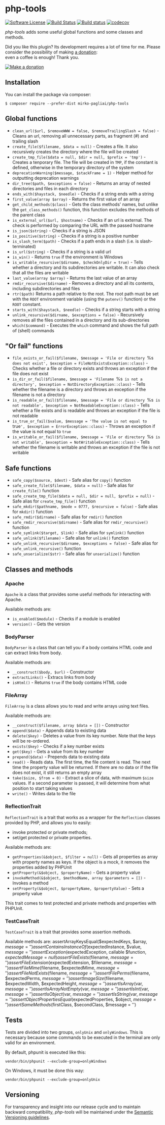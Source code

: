 # php-tools

[![Software License](https://img.shields.io/badge/license-MIT-brightgreen.svg?style=flat-square)](LICENSE.txt)
[![Build Status](https://api.travis-ci.org/mirko-pagliai/php-tools.svg?branch=master)](https://travis-ci.org/mirko-pagliai/php-tools)
[![Build status](https://ci.appveyor.com/api/projects/status/dexhrwff7w814wt3?svg=true)](https://ci.appveyor.com/project/mirko-pagliai/php-tools)
[![codecov](https://codecov.io/gh/mirko-pagliai/php-tools/branch/master/graph/badge.svg)](https://codecov.io/gh/mirko-pagliai/php-tools)

*php-tools* adds some useful global functions and some classes and methods.

Did you like this plugin? Its development requires a lot of time for me.
Please consider the possibility of making [a donation](//paypal.me/mirkopagliai):  
even a coffee is enough! Thank you.

[![Make a donation](https://www.paypalobjects.com/webstatic/mktg/logo-center/logo_paypal_carte.jpg)](//paypal.me/mirkopagliai)

## Installation
You can install the package via composer:

    $ composer require --prefer-dist mirko-pagliai/php-tools

## Global functions
- `clean_url($url, $removeWWW = false, $removeTrailingSlash = false)` - Cleans an url, removing all unnecessary parts, as fragment (#) and trailing slash
- `create_file($filename, $data = null)` - Creates a file. It also recursively creates the directory where the file will be created
- `create_tmp_file($data = null, $dir = null, $prefix = 'tmp')` - Creates a tenporary file. The file will be created in `TMP`, if the constant is defined, otherwise in the temporary directory of the system
- `deprecationWarning($message, $stackFrame = 1)` - Helper method for outputting deprecation warnings
- `dir_tree($path, $exceptions = false)` - Returns an array of nested directories and files in each directory
- `ends_with($haystack, $needle)` - Checks if a string ends with a string
- `first_value(array $array)` - Returns the first value of an array
- `get_child_methods($class)` - Gets the class methods' names, but unlike the `get_class_methods()` function, this function excludes the methods of the parent class
- `is_external_url($url, $hostname)` - Checks if an url is external. The check is performed by comparing the URL with the passed hostname
- `is_json($string)` - Checks if a string is JSON
- `is_positive($string)` - Checks if a string is a positive number
- `is_slash_term($path)` - Checks if a path ends in a slash (i.e. is slash-terminated)
- `is_url($string)` - Checks if a string is a valid url
- `is_win()` - Returns `true` if the environment is Windows
- `is_writable_resursive($dirname, $checkOnlyDir = true)` - Tells whether a directory and its subdirectories are writable. It can also check that all the files are writable
- `last_value(array $array)` - Returns the last value of an array
- `rmdir_recursive($dirname)` - Removes a directory and all its contents, including subdirectories and files
- `rtr($path)` Returns a path relative to the root. The root path must be set with the `ROOT` environment variable  (using the `putenv()` function) or the `ROOT` constant.
- `starts_with($haystack, $needle)` - Checks if a string starts with a string
- `unlink_resursive($dirname, $exceptions = false)` - Recursively removes all the files contained in a directory and its sub-directories
- `which($command)` - Executes the `which` command and shows the full path of (shell) commands

## "Or fail" functions
- `file_exists_or_fail($filename, $message = 'File or directory `%s` does not exist', $exception = FileNotExistsException::class)` - Checks whether a file or directory exists and throws an exception if the file does not exist
- `is_dir_or_fail($filename, $message = 'Filename `%s` is not a directory', $exception = NotDirectoryException::class)` - Tells whether the filename is a directory and throws an exception if the filename is not a directory
- `is_readable_or_fail($filename, $message = 'File or directory `%s` is not readable', $exception = NotReadableException::class)` - Tells whether a file exists and is readable and throws an exception if the file is not readable
- `is_true_or_fail($value, $message = 'The value is not equal to `true`', $exception = ErrorException::class)` - Throws an exception if the value is not equal to `true`
- `is_writable_or_fail($filename, $message = 'File or directory `%s` is not writable', $exception = NotWritableException::class)` - Tells whether the filename is writable and throws an exception if the file is not writable

## Safe functions
- `safe_copy($source, $dest)` - Safe alias for `copy()` function
- `safe_create_file($filename, $data = null)` - Safe alias for `create_file()` function
- `safe_create_tmp_file($data = null, $dir = null, $prefix = null)` - Safe alias for `create_tmp_file()` function
- `safe_mkdir($pathname, $mode = 0777, $recursive = false)` - Safe alias for `mkdir()` function
- `safe_rmdir($dirname)` - Safe alias for `rmdir()` function
- `safe_rmdir_recursive($dirname)` - Safe alias for `rmdir_recursive()` function
- `safe_symlink($target, $link)` - Safe alias for `symlink()` function
- `safe_unlink($filename)` - Safe alias for `unlink()` function
- `safe_unlink_recursive($dirname, $exceptions = false)` - Safe alias for `safe_unlink_recursive()` function
- `safe_unserialize($str)` - Safe alias for `unserialize()` function

## Classes and methods
### Apache
`Apache` is a class that provides some useful methods for interacting with Apache.

Available methods are:
- `is_enabled($module)` - Checks if a module is enabled
- `version()` - Gets the version

### BodyParser
`BodyParser` is a class that can tell you if a body contains HTML code and can
    extract links from body.

Available methods are:
- `__construct($body, $url)` - Constructor
- `extractLinks()` - Extracs links from body
- `isHtml()` - Returns `true` if the body contains HTML code

### FileArray
`FileArray` is a class allows you to read and write arrays using text files.

Available methods are:
- `__construct($filename, array $data = [])` - Constructor
- `append($data)` - Appends data to existing data
- `delete($key)` - Deletes a value from its key number. Note that the keys will be re-ordered.
- `exists($key)` - Checks if a key number exists
- `get($key)` - Gets a value from its key number
- `prepend($data)` - Prepends data to existing data
- `read()` - Reads data. The first time, the file content is read. The next time the property value will be returned.
    If there are no data or if the file does not exist, it still returns an empty array
- `take($size, $from = 0)` - Extract a slice of data, with maximum `$size` values. If a second parameter is passed,
    it will determine from what position to start taking values
- `write()` - Writes data to the file

### ReflectionTrait
`ReflectionTrait` is a trait that works as a wrapper for the `Reflection` classes provided by PHP, and allows you to easily:
- invoke protected or private methods;
- set/get protected or private properties.

Available methods are:
- `getProperties(&$object, $filter = null)` - Gets all properties as array with property names as keys. If the object is a
    mock, it removes the properties added by PHPUnit
- `getProperty(&$object, $propertyName)` - Gets a property value
- `invokeMethod(&$object, $methodName, array $parameters = [])` - Invokes a method
- `setProperty(&$object, $propertyName, $propertyValue)` - Sets a property value

This trait comes to test protected and private methods and properties with
PHPUnit.

### TestCaseTrait
`TestCaseTrait` is a trait that provides some assertion methods.

Available methods are:
    assertArrayKeysEqual($expectedKeys, $array, $message = '')
    assertContainsInstanceOf($expectedInstance, $value, $message = '')
    assertException($expectedException, callable $function, $expectedMessage = null)
    assertFileExists($filename, $message = '')
    assertFileExtension($expectedExtension, $filename, $message = '')
    assertFileMime($filename, $expectedMime, $message = '')
    assertFileNotExists($filename, $message = '')
    assertFilePerms($filename, $expectedPerms, $message = '')
    assertImageSize($filename, $expectedWidth, $expectedHeight, $message = '')
    assertIsArray($var, $message = '')
    assertIsArrayNotEmpty($var, $message = '')
    assertIsInt($var, $message = '')
    assertIsObject($var, $message = '')
    assertIsString($var, $message = '')
    assertObjectPropertiesEqual($expectedProperties, $object, $message = '')
    assertSameMethods($firstClass, $secondClass, $message = '')

## Tests
Tests are divided into two groups, `onlyUnix` and `onlyWindows`. This is
necessary because some commands to be executed in the terminal are only valid
for an environment.

By default, phpunit is executed like this:

    vendor/bin/phpunit --exclude-group=onlyWindows

On Windows, it must be done this way:

    vendor/bin/phpunit --exclude-group=onlyUnix

## Versioning
For transparency and insight into our release cycle and to maintain backward
compatibility, *php-tools* will be maintained under the
[Semantic Versioning guidelines](http://semver.org).
